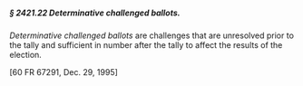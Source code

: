 ##### § 2421.22 Determinative challenged ballots. #####

*Determinative challenged ballots* are challenges that are unresolved prior to the tally and sufficient in number after the tally to affect the results of the election.

[60 FR 67291, Dec. 29, 1995]